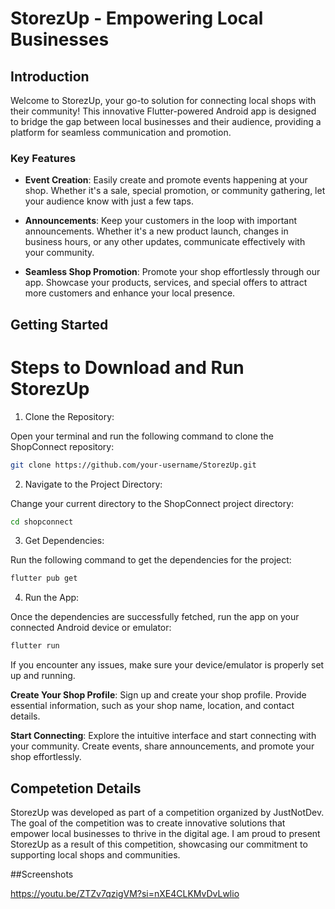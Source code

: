 
# StorezUp - Empowering Local Businesses

## Introduction

Welcome to StorezUp, your go-to solution for connecting local shops with their community! This innovative Flutter-powered Android app is designed to bridge the gap between local businesses and their audience, providing a platform for seamless communication and promotion.

### Key Features

- **Event Creation**: Easily create and promote events happening at your shop. Whether it's a sale, special promotion, or community gathering, let your audience know with just a few taps.

- **Announcements**: Keep your customers in the loop with important announcements. Whether it's a new product launch, changes in business hours, or any other updates, communicate effectively with your community.

- **Seamless Shop Promotion**: Promote your shop effortlessly through our app. Showcase your products, services, and special offers to attract more customers and enhance your local presence.

## Getting Started

# Steps to Download and Run StorezUp

 1. Clone the Repository:

Open your terminal and run the following command to clone the ShopConnect repository: 

```bash
git clone https://github.com/your-username/StorezUp.git
```
  
  2. Navigate to the Project Directory:

Change your current directory to the ShopConnect project directory:

```bash
cd shopconnect
```

  3. Get Dependencies:

Run the following command to get the dependencies for the project:

```bash
flutter pub get
```

  4. Run the App:

Once the dependencies are successfully fetched, run the app on your connected Android device or emulator:

```bash
flutter run
```
If you encounter any issues, make sure your device/emulator is properly set up and running.

**Create Your Shop Profile**: Sign up and create your shop profile. Provide essential information, such as your shop name, location, and contact details.

**Start Connecting**: Explore the intuitive interface and start connecting with your community. Create events, share announcements, and promote your shop effortlessly.

## Competetion Details

StorezUp was developed as part of a competition organized by JustNotDev. The goal of the competition was to create innovative solutions that empower local businesses to thrive in the digital age. I am proud to present StorezUp as a result of this competition, showcasing our commitment to supporting local shops and communities.

##Screenshots

https://youtu.be/ZTZv7qzigVM?si=nXE4CLKMvDvLwlio




